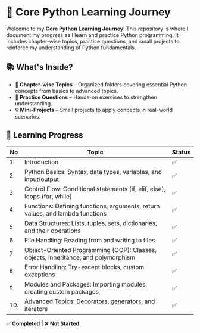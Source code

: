 # 🚀 Core Python Learning Journey  

Welcome to my **Core Python Learning Journey**! This repository is where I document my progress as I learn and practice Python programming. It includes chapter-wise topics, practice questions, and small projects to reinforce my understanding of Python fundamentals.  

## 📚 What's Inside?  

- **📂 Chapter-wise Topics** – Organized folders covering essential Python concepts from basics to advanced topics.  
- **📝 Practice Questions** – Hands-on exercises to strengthen understanding.  
- **💡 Mini-Projects** – Small projects to apply concepts in real-world scenarios.  

## 📌 Learning Progress  

| No | Topic | Status |  
|----|-------------------------------------------|-----------------|  
| 1. | Introduction                             | ✅ |  
| 2. | Python Basics: Syntax, data types, variables, and input/output | ✅ |  
| 3. | Control Flow: Conditional statements (if, elif, else), loops (for, while) | ✅ |  
| 4. | Functions: Defining functions, arguments, return values, and lambda functions | ✅ |  
| 5. | Data Structures: Lists, tuples, sets, dictionaries, and their operations | ✅ |  
| 6. | File Handling: Reading from and writing to files | ✅ |  
| 7. | Object-Oriented Programming (OOP): Classes, objects, inheritance, and polymorphism | ✅ |  
| 8. | Error Handling: Try-except blocks, custom exceptions | ✅ |  
| 9. | Modules and Packages: Importing modules, creating custom packages | ✅ |  
| 10. | Advanced Topics: Decorators, generators, and iterators | ✅ | 

✅ **Completed** | ❌ **Not Started** 

